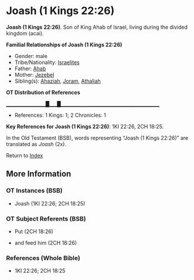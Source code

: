 # Joash (1 Kings 22:26)
**Joash (1 Kings 22:26)**. 
Son of King Ahab of Israel, living during the divided kingdom (acai). 




**Familial Relationships of Joash (1 Kings 22:26)**


* Gender: male
* Tribe/Nationality: [Israelites](../../../groups/md/acai/Israel.md)
* Father: [Ahab](Ahab.md)
* Mother: [Jezebel](Jezebel.md)
* Sibling(s): [Ahaziah](Ahaziah.md), [Joram](Joram.3.md), [Athaliah](Athaliah.md)


**OT Distribution of References**

▁▁▁▁▁▁▁▁▁▁█▁▁█▁▁▁▁▁▁▁▁▁▁▁▁▁▁▁▁▁▁▁▁▁▁▁▁▁
* References: 1 Kings: 1; 2 Chronicles: 1



**Key References for Joash (1 Kings 22:26)**: 
1KI 22:26, 2CH 18:25. 


In the Old Testament (BSB), words representing “Joash (1 Kings 22:26)” are translated as 
*Joash* (2x). 




Return to [Index](00-Index.md)

## More Information

### OT Instances (BSB)

* Joash (1KI 22:26; 2CH 18:25)



### OT Subject Referents (BSB)

* Put (2CH 18:26)

* and feed him (2CH 18:26)



### References (Whole Bible)

* 1KI 22:26; 2CH 18:25



